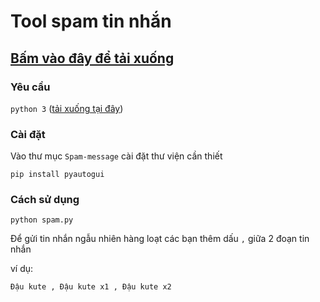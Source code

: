 # Tool spam tin nhắn
## [Bấm vào đây để tải xuống](https://github.com/DauDau432/Spam-message/archive/refs/heads/main.zip)
### Yêu cầu
`python 3` ([tải xuống tại đây](https://www.python.org/))
### Cài đặt
Vào thư mục `Spam-message` cài đặt thư viện cần thiết
```
pip install pyautogui
```
### Cách sử dụng
```
python spam.py
```
Để gửi tin nhắn ngẫu nhiên hàng loạt các bạn thêm dấu `,` giữa 2 đoạn tin nhắn

ví dụ:
```
Đậu kute , Đậu kute x1 , Đậu kute x2 
```
